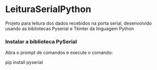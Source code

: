 # LeituraSerialPython
Projeto para leitura dos dados recebidos na porta serial, desenvolvido usando as bibliotecas Pyserial e Tkinter da linguagem Python

### Instalar a biblioteca PySerial
Abra o prompt de comandos e execute o comando:

pip install pyserial

